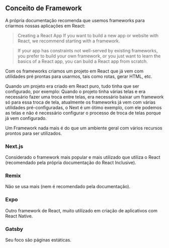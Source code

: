 ## Conceito de Framework

A própria documentação recomenda que usemos frameworks para criarmos nossas aplicações em React:

> Creating a React App
> If you want to build a new app or website with React, we recommend starting with a framework.

> If your app has constraints not well-served by existing frameworks, you prefer to build your own framework, or you just want to learn the basics of a React app, you can build a React app from
> scratch.

Com os frameworks criamos um projeto em React que já vem com utilidades pré prontas para usarmos, tais como rotas, gerar HTML, etc.

Quando um projeto era criado em React puro, tudo tinha que ser configurado, por exemplo:
Quando o projeto tinha várias telas e era necessário fazer uma troca entre telas, era necessário baixar um framework só para essa troca de tela, atualmente os frameworks já vem com várias utilidades pré-configuradas, o Next é um ótimo exemplo, com ele podemos as telas e não é necessário configurar o processo de troca de telas porque já vem configurado.

Um Framework nada mais é do que um ambiente geral com vários recursos prontos para ser utilizados.

### Next.js

Considerado o framework mais popular e mais utilizado que utiliza o React (recomendado pela própria documentação do React Inclusive).

### Remix

Não se usa mais (nem é recomendado pela documentação).

### Expo

Outro framework de React, muito utilizado em criação de aplicativos com React Native.

### Gatsby

Seu foco são páginas estáticas.

